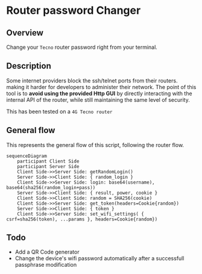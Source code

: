 # Router password Changer

## Overview

Change your `Tecno` router password right from your terminal.

## Description

Some internet providers block the ssh/telnet ports from their routers. making it harder for developers to administer their network. The point of this tool is to **avoid using the provided Http GUI** by directly interacting with the internal API of the router, while still maintaining the same level of security.

This has been tested on a `4G Tecno router`

## General flow

This represents the general flow of this script, following the router flow.

```mermaid
sequenceDiagram
    participant Client Side
    participant Server Side
    Client Side->>Server Side: getRandomLogin()
    Server Side->>Client Side: { random_login }
    Client Side->>Server Side: login: base64(username), base64(sha256(random_login+pass))
    Server Side->>Client Side: { result, power, cookie }
    Client Side->>Client Side: random = SHA256(cookie)
	Client Side->>Server Side: get_token(headers=Cookie{random})
	Server Side->>Client Side: { token }
	Client Side->>Server Side: set_wifi_settings( { csrf=sha256(token), ...params }, headers=Cookie{random})
```

## Todo 

- Add a QR Code generator
- Change the device's wifi password automatically after a successfull passphrase modification